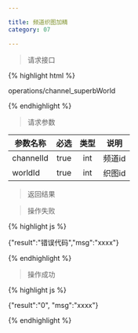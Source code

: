 ```yaml
---

title: 频道织图加精
category: 07

---
```


> 请求接口

{% highlight html %}

operations/channel_superbWorld

{% endhighlight %}

> 请求参数

|参数名称			|必选		|类型		|说明									
|-------------------|:---------:|:---------:|--------------------------------------------
|channelId			|true		|int		|频道id
|worldId			|true		|int		|织图id


> 返回结果

> 操作失败

{% highlight js %}

{"result":"错误代码","msg":"xxxx"}

{% endhighlight %}

> 操作成功

{% highlight js %}

{"result":"0", "msg":"xxxx"}

{% endhighlight %}
